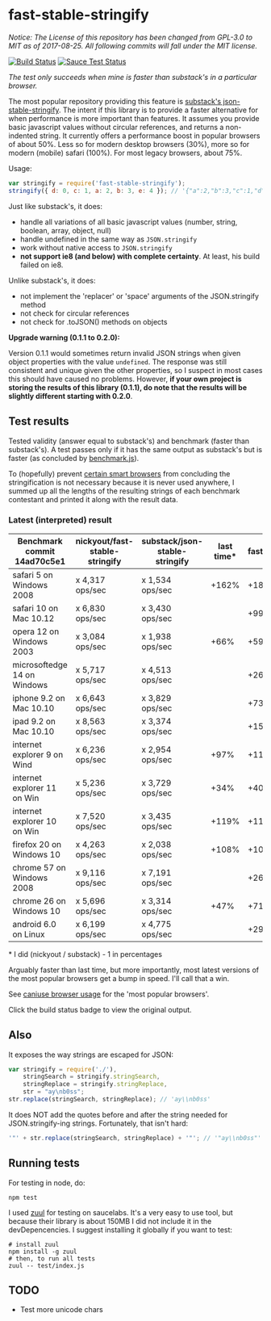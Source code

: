 # fast-stable-stringify
*Notice: The License of this repository has been changed from GPL-3.0 to MIT as of 2017-08-25. All following commits will fall under the MIT license.*

[![Build Status](https://travis-ci.org/nickyout/fast-stable-stringify.svg?branch=master)](https://travis-ci.org/nickyout/fast-stable-stringify)
[![Sauce Test Status](https://saucelabs.com/browser-matrix/nickyout_fast-stable.svg)](https://saucelabs.com/u/nickyout_fast-stable)

_The test only succeeds when mine is faster than substack's in a particular browser._

The most popular repository providing this feature is [substack's json-stable-stringify][sub]. The intent if this library is to provide a faster alternative for when performance is more important than features. It assumes you provide basic javascript values without circular references, and returns a non-indented string. It currently offers a performance boost in popular browsers of about 50%. Less so for modern desktop browsers (30%), more so for modern (mobile) safari (100%). For most legacy browsers, about 75%.

Usage:

```javascript
var stringify = require('fast-stable-stringify');
stringify({ d: 0, c: 1, a: 2, b: 3, e: 4 }); // '{"a":2,"b":3,"c":1,"d":0,"e":4}'
```

Just like substack's, it does:

*   handle all variations of all basic javascript values (number, string, boolean, array, object, null)
*   handle undefined in the same way as `JSON.stringify`
*	work without native access to `JSON.stringify`
*   **not support ie8 (and below) with complete certainty**. At least, his build failed on ie8.

Unlike substack's, it does:

*   not implement the 'replacer' or 'space' arguments of the JSON.stringify method
*   not check for circular references
*   not check for .toJSON() methods on objects

**Upgrade warning (0.1.1 to 0.2.0):**

Version 0.1.1 would sometimes return invalid JSON strings when given object properties with the value `undefined`. The response was still consistent and unique given the other properties, so I suspect in most cases this should have caused no problems. However, **if your own project is storing the results of this library (0.1.1), do note that the results will be slightly different starting with 0.2.0**.

## Test results
Tested validity (answer equal to substack's) and benchmark (faster than substack's). A test passes only if it has the same output as substack's but is faster (as concluded by [benchmark.js][ben]). 

To (hopefully) prevent [certain smart browsers][cat] from concluding the stringification is not necessary because it is never used anywhere, I summed up all the lengths of the resulting strings of each benchmark contestant and printed it along with the result data. 

### Latest (interpreted) result

Benchmark commit 14ad70c5e1|nickyout/fast-stable-stringify|substack/json-stable-stringify|last time* |fastest*
---------------------------|------------------------------|------------------------------|-----------|-----------
safari 5 on Windows 2008   | x 4,317 ops/sec              | x 1,534 ops/sec              |+162%      |+181%
safari 10 on Mac 10.12     | x 6,830 ops/sec              | x 3,430 ops/sec              |    		 |+99%
opera 12 on Windows 2003   | x 3,084 ops/sec              | x 1,938 ops/sec              |+66%       |+59%
microsoftedge 14 on Windows| x 5,717 ops/sec              | x 4,513 ops/sec              |    		 |+26%
iphone 9.2 on Mac 10.10    | x 6,643 ops/sec              | x 3,829 ops/sec              |    		 |+73%
ipad 9.2 on Mac 10.10      | x 8,563 ops/sec              | x 3,374 ops/sec              |    		 |+153%
internet explorer 9 on Wind| x 6,236 ops/sec              | x 2,954 ops/sec              |+97%	     |+111%
internet explorer 11 on Win| x 5,236 ops/sec              | x 3,729 ops/sec              |+34%       |+40%
internet explorer 10 on Win| x 7,520 ops/sec              | x 3,435 ops/sec              |+119%      |+118%
firefox 20 on Windows 10   | x 4,263 ops/sec              | x 2,038 ops/sec              |+108%      |+109%
chrome 57 on Windows 2008  | x 9,116 ops/sec              | x 7,191 ops/sec              |    		 |+26%
chrome 26 on Windows 10    | x 5,696 ops/sec              | x 3,314 ops/sec              |+47%		 |+71%
android 6.0 on Linux       | x 6,199 ops/sec              | x 4,775 ops/sec              |    		 |+29%

\* I did (nickyout / substack) - 1 in percentages

Arguably faster than last time, but more importantly, most latest versions of the most popular browsers get a bump in speed. I'll call that a win. 

See [caniuse browser usage][usg] for the 'most popular browsers'.

Click the build status badge to view the original output.

## Also
It exposes the way strings are escaped for JSON:

```javascript
var stringify = require('./'),
	stringSearch = stringify.stringSearch,
	stringReplace = stringify.stringReplace,
	str = "ay\nb0ss";
str.replace(stringSearch, stringReplace); // 'ay\\nb0ss'
```

It does NOT add the quotes before and after the string needed for JSON.stringify-ing strings. Fortunately, that isn't hard:

```javascript
'"' + str.replace(stringSearch, stringReplace) + '"'; // '"ay\\nb0ss"'
```

## Running tests
For testing in node, do:

```
npm test
```

I used [zuul][zul] for testing on saucelabs. It's a very easy to use tool, but because their library is about 150MB I did not include it in the devDepencencies. I suggest installing it globally if you want to test:

```
# install zuul
npm install -g zuul
# then, to run all tests
zuul -- test/index.js
 ```
 
## TODO

*	Test more unicode chars

[sub]: https://github.com/substack/json-stable-stringify
[ben]: https://github.com/bestiejs/benchmark.js
[cat]: http://mrale.ph/blog/2014/02/23/the-black-cat-of-microbenchmarks.html
[usg]: http://caniuse.com/usage-table
[zul]: https://github.com/defunctzombie/zuul
